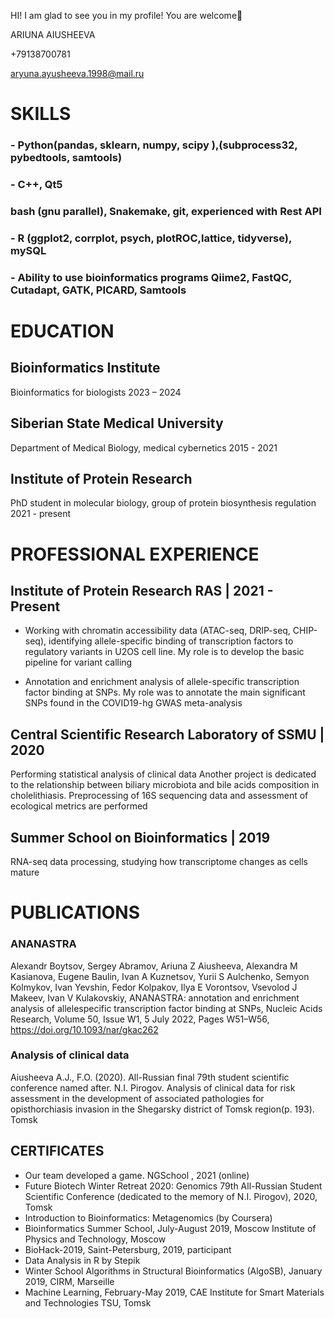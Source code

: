 HI!
I am glad to see you in my profile! You are welcome🐅

ARIUNA AIUSHEEVA

+79138700781 

aryuna.ayusheeva.1998@mail.ru
# SKILLS
### - Python(pandas, sklearn, numpy, scipy ),(subprocess32, pybedtools, samtools)
### - C++, Qt5
### bash (gnu parallel), Snakemake, git, experienced with Rest API
### - R (ggplot2, corrplot, psych, plotROC,lattice, tidyverse), mySQL
### - Ability to use bioinformatics programs Qiime2, FastQC, Cutadapt, GATK, PICARD, Samtools

# EDUCATION 

## Bioinformatics Institute
Bioinformatics for biologists
2023 – 2024
## Siberian State Medical University
Department of Medical Biology, medical
cybernetics
2015 - 2021
## Institute of Protein Research
PhD student in molecular biology, group of
protein biosynthesis regulation
2021 - present

# PROFESSIONAL EXPERIENCE

## Institute of Protein Research RAS | 2021 - Present
- Working with chromatin accessibility data (ATAC-seq, DRIP-seq,
CHIP-seq), identifying allele-specific binding of transcription
factors to regulatory variants in U2OS cell line. My role is to
develop the basic pipeline for variant calling

- Annotation and enrichment analysis of allele-specific
transcription factor binding at SNPs. My role was to annotate
the main significant SNPs found in the COVID19-hg GWAS
meta-analysis
## Central Scientific Research Laboratory of SSMU | 2020
Performing statistical analysis of clinical data
Another project is dedicated to the relationship between biliary
microbiota and bile acids composition in cholelithiasis. Preprocessing of 16S sequencing data and assessment of ecological
metrics are performed
## Summer School on Bioinformatics | 2019
RNA-seq data processing, studying how transcriptome changes
as cells mature


# PUBLICATIONS
### ANANASTRA
Alexandr Boytsov, Sergey Abramov, Ariuna Z
Aiusheeva, Alexandra M Kasianova, Eugene
Baulin, Ivan A Kuznetsov, Yurii S Aulchenko,
Semyon Kolmykov, Ivan Yevshin, Fedor
Kolpakov, Ilya E Vorontsov, Vsevolod J
Makeev, Ivan V Kulakovskiy, ANANASTRA:
annotation and enrichment analysis of allelespecific transcription factor binding at SNPs,
Nucleic Acids Research, Volume 50, Issue W1,
5 July 2022, Pages W51–W56,
https://doi.org/10.1093/nar/gkac262

### Analysis of clinical data
Aiusheeva A.J., F.O. (2020). All-Russian final
79th student scientific conference named
after. N.I. Pirogov. Analysis of clinical data for
risk assessment in the development of
associated pathologies for opisthorchiasis
invasion in the Shegarsky district of Tomsk
region(p. 193). Tomsk


## CERTIFICATES
- Our team developed a game.
NGSchool , 2021 (online)
- Future Biotech Winter Retreat 2020: Genomics
79th All-Russian Student Scientific Conference (dedicated to the memory of N.I.
Pirogov), 2020, Tomsk
- Introduction to Bioinformatics: Metagenomics (by Coursera)
- Bioinformatics Summer School, July-August 2019, Moscow Institute of Physics and
Technology, Moscow
- BioHack-2019, Saint-Petersburg, 2019, participant
- Data Analysis in R by Stepik
- Winter School Algorithms in Structural Bioinformatics (AlgoSB), January 2019, CIRM,
Marseille
- Machine Learning, February-May 2019, CAE Institute for Smart Materials and
Technologies TSU, Tomsk

